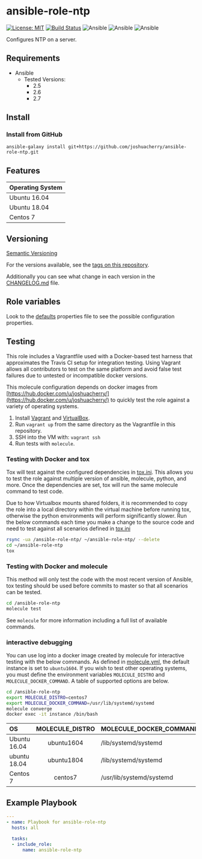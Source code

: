 # ansible-role-ntp

[![License: MIT](https://img.shields.io/badge/License-MIT-yellow.svg)](https://opensource.org/licenses/MIT)
[![Build Status](https://travis-ci.org/joshuacherry/ansible-role-ntp.svg?branch=master)](https://travis-ci.org/joshuacherry/ansible-role-ntp)
![Ansible](https://img.shields.io/badge/ansible-2.5-blue.svg)
![Ansible](https://img.shields.io/badge/ansible-2.6-blue.svg)
![Ansible](https://img.shields.io/badge/ansible-2.7-blue.svg)

Configures NTP on a server.

## Requirements

- Ansible
  - Tested Versions:
    - 2.5
    - 2.6
    - 2.7

## Install

### Install from GitHub

`ansible-galaxy install git+https://github.com/joshuacherry/ansible-role-ntp.git`

## Features

| Operating System   |
| :----------------- |
| Ubuntu 16.04       |
| Ubuntu 18.04       |
| Centos 7           |

## Versioning

[Semantic Versioning](http://semver.org/)

For the versions available, see the [tags on this repository](https://github.com/joshuacherry/ansible-role-ntp/tags).

Additionally you can see what change in each version in the [CHANGELOG.md](CHANGELOG.md) file.

## Role variables

Look to the [defaults](defaults/main.yml) properties file to see the possible configuration properties.

## Testing

This role includes a Vagrantfile used with a Docker-based test harness that approximates the Travis CI setup for integration testing. Using Vagrant allows all contributors to test on the same platform and avoid false test failures due to untested or incompatible docker versions.

This molecule configuration depends on docker images from [https://hub.docker.com/u/joshuacherry/](https://hub.docker.com/u/joshuacherry/) to quickly test the role against a variety of operating systems.

1. Install [Vagrant](https://www.vagrantup.com/) and [VirtualBox](https://www.virtualbox.org/).
1. Run `vagrant up` from the same directory as the Vagrantfile in this repository.
1. SSH into the VM with: `vagrant ssh`
1. Run tests with `molecule`.

### Testing with Docker and tox

Tox will test against the configured dependencies in [tox.ini](tox.ini). This allows you to test the role against multiple version of ansible, molecule, python, and more. Once the dependencies are set, tox will run the same molecule command to test code.

Due to how Virtualbox mounts shared folders, it is recommended to copy the role into a local directory within the virtual machine before running tox, otherwise the python environments will perform significantly slower. Run the below commands each time you make a change to the source code and need to test against all scenarios defined in [tox.ini](tox.ini)

```bash
rsync -ua /ansible-role-ntp/ ~/ansible-role-ntp/ --delete
cd ~/ansible-role-ntp
tox
```

### Testing with Docker and molecule

This method will only test the code with the most recent version of Ansible, tox testing should be used before commits to master so that all scenarios can be tested.

```bash
cd /ansible-role-ntp
molecule test
```

See `molecule` for more information including a full list of available commands.

### interactive debugging

You can use log into a docker image created by molecule for interactive testing with the below commands. As defined in [molecule.yml](molecule/default/molecule.yml), the default instance is set to `ubuntu1604`. If you wish to test other operating systems, you must define the environment variables `MOLECULE_DISTRO` and `MOLECULE_DOCKER_COMMAND`. A table of supported options are below.

```bash
cd /ansible-role-ntp
export MOLECULE_DISTRO=centos7
export MOLECULE_DOCKER_COMMAND=/usr/lib/systemd/systemd
molecule converge
docker exec -it instance /bin/bash
```

| OS            | MOLECULE_DISTRO | MOLECULE_DOCKER_COMMAND  |
| :------------ | :-------------: | :----------------------- |
| Ubuntu 16.04  | ubuntu1604      | /lib/systemd/systemd     |
| ubuntu 18.04  | ubuntu1804      | /lib/systemd/systemd     |
| Centos 7      | centos7         | /usr/lib/systemd/systemd |

## Example Playbook

```yaml
---
- name: Playbook for ansible-role-ntp
  hosts: all

  tasks:
  - include_role:
      name: ansible-role-ntp
```